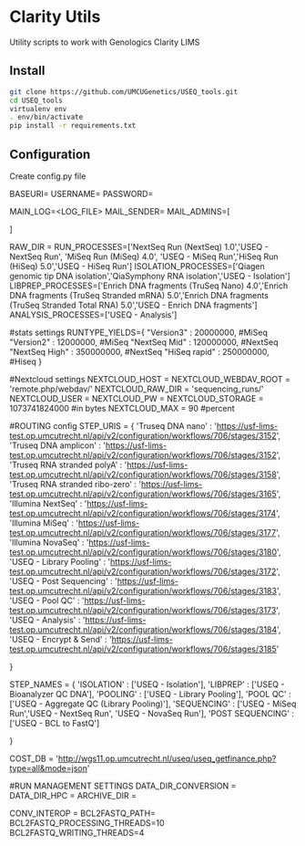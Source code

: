 
# Clarity Utils
Utility scripts to work with Genologics Clarity LIMS

## Install
```bash
git clone https://github.com/UMCUGenetics/USEQ_tools.git
cd USEQ_tools
virtualenv env
. env/bin/activate
pip install -r requirements.txt
```
## Configuration
Create config.py file

BASEURI=<LIMS URL>
USERNAME=<LIMS USERNAME>
PASSWORD=<LIMS PASSWORD>


MAIN_LOG=<LOG_FILE>
MAIL_SENDER=<EMAIL ADRESS TO SEND MAILS FROM>
MAIL_ADMINS=[
    <EMAIL ADRESSES>

]


RAW_DIR = <WHERE TO FIND RAW DATA>
RUN_PROCESSES=['NextSeq Run (NextSeq) 1.0','USEQ - NextSeq Run', 'MiSeq Run (MiSeq) 4.0', 'USEQ - MiSeq Run','HiSeq Run (HiSeq) 5.0','USEQ - HiSeq Run']
ISOLATION_PROCESSES=['Qiagen genomic tip DNA isolation','QiaSymphony RNA isolation','USEQ - Isolation']
LIBPREP_PROCESSES=['Enrich DNA fragments (TruSeq Nano) 4.0','Enrich DNA fragments (TruSeq Stranded mRNA) 5.0','Enrich DNA fragments (TruSeq Stranded Total RNA) 5.0','USEQ - Enrich DNA fragments']
ANALYSIS_PROCESSES=['USEQ - Analysis']

#stats settings
RUNTYPE_YIELDS={
    "Version3" : 20000000, #MiSeq
    "Version2" : 12000000, #MiSeq
    "NextSeq Mid" : 120000000, #NextSeq
    "NextSeq High" : 350000000, #NextSeq
    "HiSeq rapid" : 250000000, #Hiseq
}

#Nextcloud settings
NEXTCLOUD_HOST = <NEXTCLOUD URL>
NEXTCLOUD_WEBDAV_ROOT = 'remote.php/webdav/'
NEXTCLOUD_RAW_DIR = 'sequencing_runs/'
NEXTCLOUD_USER = <NEXTCLOUD USER>
NEXTCLOUD_PW = <NEXTCLOUD PASSWORD>
NEXTCLOUD_STORAGE = 1073741824000 #in bytes
NEXTCLOUD_MAX = 90 #percent

#ROUTING config
STEP_URIS = {
    'Truseq DNA nano' : 'https://usf-lims-test.op.umcutrecht.nl/api/v2/configuration/workflows/706/stages/3152',
    'Truseq DNA amplicon' : 'https://usf-lims-test.op.umcutrecht.nl/api/v2/configuration/workflows/706/stages/3152',
    'Truseq RNA stranded polyA' : 'https://usf-lims-test.op.umcutrecht.nl/api/v2/configuration/workflows/706/stages/3158',
    'Truseq RNA stranded ribo-zero' : 'https://usf-lims-test.op.umcutrecht.nl/api/v2/configuration/workflows/706/stages/3165',
    'Illumina NextSeq' : 'https://usf-lims-test.op.umcutrecht.nl/api/v2/configuration/workflows/706/stages/3174',
    'Illumina MiSeq' : 'https://usf-lims-test.op.umcutrecht.nl/api/v2/configuration/workflows/706/stages/3177',
    'Illumina NovaSeq' : 'https://usf-lims-test.op.umcutrecht.nl/api/v2/configuration/workflows/706/stages/3180',
    'USEQ - Library Pooling' : 'https://usf-lims-test.op.umcutrecht.nl/api/v2/configuration/workflows/706/stages/3172',
    'USEQ - Post Sequencing' : 'https://usf-lims-test.op.umcutrecht.nl/api/v2/configuration/workflows/706/stages/3183',
    'USEQ - Pool QC' : 'https://usf-lims-test.op.umcutrecht.nl/api/v2/configuration/workflows/706/stages/3173',
    'USEQ - Analysis' : 'https://usf-lims-test.op.umcutrecht.nl/api/v2/configuration/workflows/706/stages/3184',
    'USEQ - Encrypt & Send' : 'https://usf-lims-test.op.umcutrecht.nl/api/v2/configuration/workflows/706/stages/3185'

}

STEP_NAMES = {
    'ISOLATION' : ['USEQ - Isolation'],
    'LIBPREP' : ['USEQ - Bioanalyzer QC DNA'],
    'POOLING' : ['USEQ - Library Pooling'],
    'POOL QC' : ['USEQ - Aggregate QC (Library Pooling)'],
    'SEQUENCING' : ['USEQ - MiSeq Run','USEQ - NextSeq Run', 'USEQ - NovaSeq Run'],
    'POST SEQUENCING' : ['USEQ - BCL to FastQ']

}

COST_DB = 'http://wgs11.op.umcutrecht.nl/useq/useq_getfinance.php?type=all&mode=json'

#RUN MANAGEMENT SETTINGS
DATA_DIR_CONVERSION = <WHERE TO FIND RAW RUN DATA>
DATA_DIR_HPC = <WHERE TO COPY SEQUENCING RUNS>
ARCHIVE_DIR = <WHERE TO ARCHIVE SEQUENCING RUNS>

CONV_INTEROP = <PATH TO INTEROP BINARY>
BCL2FASTQ_PATH= <PATH TO BCL2FASTQ BINARY>
BCL2FASTQ_PROCESSING_THREADS=10
BCL2FASTQ_WRITING_THREADS=4


